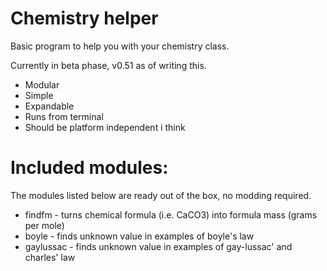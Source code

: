 # Chemistry helper
Basic program to help you with your chemistry class. 

Currently in beta phase, v0.51 as of writing this.

* Modular
* Simple
* Expandable
* Runs from terminal
* Should be platform independent i think

# Included modules:
The modules listed below are ready out of the box, no modding required.
* findfm - turns chemical formula (i.e. CaCO3) into formula mass (grams per mole)
* boyle - finds unknown value in examples of boyle's law 
* gaylussac - finds unknown value in examples of gay-lussac' and charles' law 
